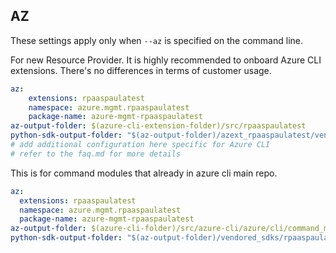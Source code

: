 ## AZ

These settings apply only when `--az` is specified on the command line.

For new Resource Provider. It is highly recommended to onboard Azure CLI extensions. There's no differences in terms of customer usage. 

``` yaml $(az) && $(target-mode) != 'core'
az:
    extensions: rpaaspaulatest
    namespace: azure.mgmt.rpaaspaulatest
    package-name: azure-mgmt-rpaaspaulatest
az-output-folder: $(azure-cli-extension-folder)/src/rpaaspaulatest
python-sdk-output-folder: "$(az-output-folder)/azext_rpaaspaulatest/vendored_sdks/rpaaspaulatest"
# add additional configuration here specific for Azure CLI
# refer to the faq.md for more details
```



This is for command modules that already in azure cli main repo. 
``` yaml $(az) && $(target-mode) == 'core'
az:
  extensions: rpaaspaulatest
  namespace: azure.mgmt.rpaaspaulatest
  package-name: azure-mgmt-rpaaspaulatest
az-output-folder: $(azure-cli-folder)/src/azure-cli/azure/cli/command_modules/rpaaspaulatest
python-sdk-output-folder: "$(az-output-folder)/vendored_sdks/rpaaspaulatest"
``` 